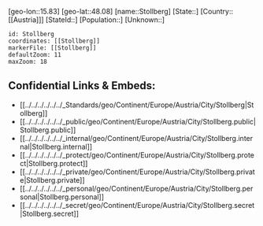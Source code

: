 ﻿---
location: [48.08,15.83]
mapzoom: [7,12] 
mapmarker: city 
type: City
tags:
- geo/City


SpocWebEntityId: 34581
isDeleted: false
confidential: public

---
[geo-lon::15.83]
[geo-lat::48.08]
[name::Stollberg]
[State::]
[Country::[[Austria]]]
[StateId::]
[Population::]
[Unknown::]


```leaflet
id: Stollberg
coordinates: [[Stollberg]]
markerFile: [[Stollberg]]
defaultZoom: 11 
maxZoom: 18
```


## Confidential Links & Embeds: 
- [[../../../../../../_Standards/geo/Continent/Europe/Austria/City/Stollberg|Stollberg]] 
- [[../../../../../../_public/geo/Continent/Europe/Austria/City/Stollberg.public|Stollberg.public]] 
- [[../../../../../../_internal/geo/Continent/Europe/Austria/City/Stollberg.internal|Stollberg.internal]] 
- [[../../../../../../_protect/geo/Continent/Europe/Austria/City/Stollberg.protect|Stollberg.protect]] 
- [[../../../../../../_private/geo/Continent/Europe/Austria/City/Stollberg.private|Stollberg.private]] 
- [[../../../../../../_personal/geo/Continent/Europe/Austria/City/Stollberg.personal|Stollberg.personal]] 
- [[../../../../../../_secret/geo/Continent/Europe/Austria/City/Stollberg.secret|Stollberg.secret]] 
